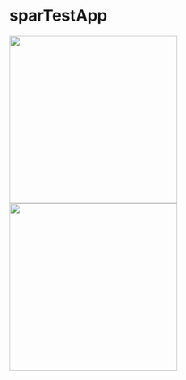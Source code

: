 # sparTestApp
<img src="https://github.com/user-attachments/assets/79fb1070-1779-402c-a4cf-987032812218" width="300" />
<img src="https://github.com/user-attachments/assets/99a5385f-fd68-41ae-973f-0434a26a20dc" width="300" />
